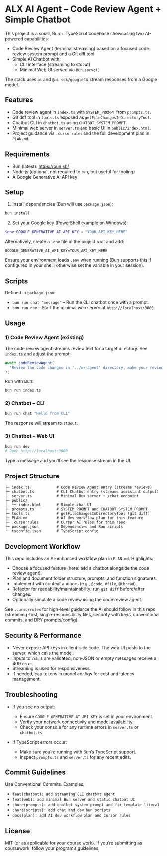 # ALX AI Agent – Code Review Agent + Simple Chatbot

This project is a small, Bun + TypeScript codebase showcasing two AI-powered capabilities:

- Code Review Agent (terminal streaming) based on a focused code review system prompt and a Git diff tool.
- Simple AI Chatbot with:
  - CLI interface (streaming to stdout)
  - Minimal Web UI served via `Bun.serve()`

The stack uses `ai` and `@ai-sdk/google` to stream responses from a Google model.

## Features

- Code review agent in `index.ts` with `SYSTEM_PROMPT` from `prompts.ts`.
- Git diff tool in `tools.ts` exposed as `getFileChangesInDirectoryTool`.
- Chatbot CLI in `chatbot.ts` using `CHATBOT_SYSTEM_PROMPT`.
- Minimal web server in `server.ts` and basic UI in `public/index.html`.
- Project guidance via `.cursorrules` and the full development plan in `PLAN.md`.

## Requirements

- Bun (latest): https://bun.sh/
- Node.js (optional, not required to run, but useful for tooling)
- A Google Generative AI API key

## Setup

1) Install dependencies (Bun will use `package.json`):

```bash
bun install
```

2) Set your Google key (PowerShell example on Windows):

```powershell
$env:GOOGLE_GENERATIVE_AI_API_KEY = "YOUR_API_KEY_HERE"
```

Alternatively, create a `.env` file in the project root and add:

```env
GOOGLE_GENERATIVE_AI_API_KEY=YOUR_API_KEY_HERE
```

Ensure your environment loads `.env` when running (Bun supports this if configured in your shell; otherwise set the variable in your session).

## Scripts

Defined in `package.json`:

- `bun run chat "message"` – Run the CLI chatbot once with a prompt.
- `bun run dev` – Start the minimal web server at `http://localhost:3000`.

## Usage

### 1) Code Review Agent (existing)

The code review agent streams review text for a target directory. See `index.ts` and adjust the prompt:

```ts
await codeReviewAgent(
  "Review the code changes in '../my-agent' directory, make your reviews and suggestions file by file",
);
```

Run with Bun:

```bash
bun run index.ts
```

### 2) Chatbot – CLI

```bash
bun run chat "Hello from CLI"
```

The response will stream to `stdout`.

### 3) Chatbot – Web UI

```bash
bun run dev
# Open http://localhost:3000
```

Type a message and you’ll see the response stream in the UI.

## Project Structure

```
├─ index.ts            # Code Review Agent entry (streams reviews)
├─ chatbot.ts          # CLI Chatbot entry (streams assistant output)
├─ server.ts           # Minimal Bun server + /chat endpoint
├─ public/
│  └─ index.html       # Simple chat UI
├─ prompts.ts          # SYSTEM_PROMPT and CHATBOT_SYSTEM_PROMPT
├─ tools.ts            # getFileChangesInDirectoryTool (git diff)
├─ PLAN.md             # AI dev workflow plan for this feature
├─ .cursorrules        # Cursor AI rules for this repo
├─ package.json        # Dependencies and Bun scripts
└─ tsconfig.json       # TypeScript config
```

## Development Workflow

This repo includes an AI-enhanced workflow plan in `PLAN.md`. Highlights:

- Choose a focused feature (here: add a chatbot alongside the code review agent).
- Plan and document folder structure, prompts, and function signatures.
- Implement with context anchors (e.g., `@code`, `#file`, `@thread`).
- Refactor for readability/maintainability; run `git diff` before/after changes.
- Optionally simulate a code review using the code review agent.

See `.cursorrules` for high-level guidance the AI should follow in this repo (streaming-first, single-responsibility files, security with keys, conventional commits, and DRY prompts/config).

## Security & Performance

- Never expose API keys in client-side code. The web UI posts to the server, which calls the model.
- Inputs to `/chat` are validated; non-JSON or empty messages receive a 400 error.
- Streaming is used for responsiveness.
- If needed, cap tokens in model configs for cost and latency management.

## Troubleshooting

- If you see no output:
  - Ensure `GOOGLE_GENERATIVE_AI_API_KEY` is set in your environment.
  - Verify your network connectivity and model availability.
  - Check your console for any runtime errors in `server.ts` or `chatbot.ts`.

- If TypeScript errors occur:
  - Make sure you’re running with Bun’s TypeScript support.
  - Inspect `prompts.ts` and `server.ts` for any recent edits.

## Commit Guidelines

Use Conventional Commits. Examples:

- `feat(chatbot): add streaming CLI chatbot agent`
- `feat(web): add minimal Bun server and static chatbot UI`
- `chore(prompts): add chatbot system prompt and fix template literal`
- `chore(scripts): add chat and dev bun scripts`
- `docs(plan): add AI dev workflow plan and Cursor rules`

## License

MIT (or as applicable for your course work). If you’re submitting as coursework, follow your program’s guidelines.